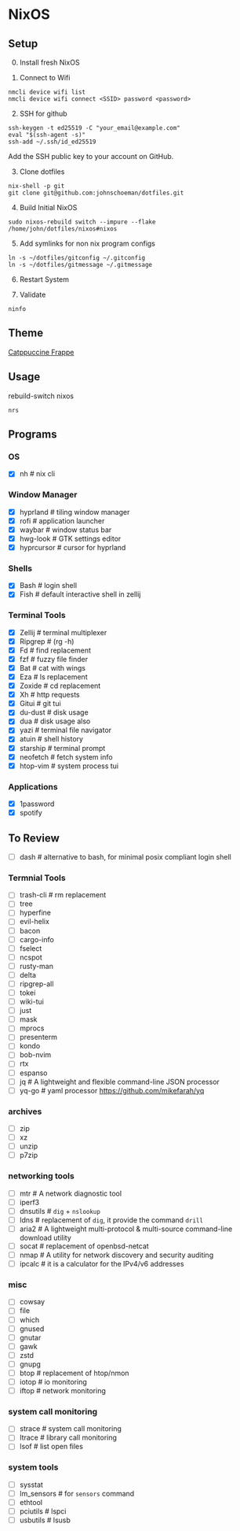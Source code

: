 # NixOS

## Setup

0. Install fresh NixOS

1. Connect to Wifi

```
nmcli device wifi list
nmcli device wifi connect <SSID> password <password>
```

2. SSH for github

```
ssh-keygen -t ed25519 -C "your_email@example.com"
eval "$(ssh-agent -s)"
ssh-add ~/.ssh/id_ed25519
```

Add the SSH public key to your account on GitHub.

3. Clone dotfiles

```
nix-shell -p git
git clone git@github.com:johnschoeman/dotfiles.git
```

4. Build Initial NixOS

```
sudo nixos-rebuild switch --impure --flake /home/john/dotfiles/nixos#nixos
```

5. Add symlinks for non nix program configs

```
ln -s ~/dotfiles/gitconfig ~/.gitconfig
ln -s ~/dotfiles/gitmessage ~/.gitmessage
```

6. Restart System

7. Validate

```
ninfo
```

## Theme

[Catppuccine Frappe](https://catppuccin.com/palette/)

## Usage

rebuild-switch nixos

```
nrs
```

## Programs

### OS

- [x] nh         # nix cli

### Window Manager

- [x] hyprland   # tiling window manager
- [x] rofi       # application launcher
- [x] waybar     # window status bar
- [x] hwg-look   # GTK settings editor
- [x] hyprcursor # cursor for hyprland

### Shells

- [x] Bash       # login shell
- [x] Fish       # default interactive shell in zellij

### Terminal Tools

- [x] Zellij     # terminal multiplexer
- [x] Ripgrep    # (rg -h)
- [x] Fd         # find replacement
- [x] fzf        # fuzzy file finder
- [x] Bat        # cat with wings
- [x] Eza        # ls replacement
- [x] Zoxide     # cd replacement
- [x] Xh         # http requests
- [x] Gitui      # git tui
- [x] du-dust    # disk usage
- [x] dua        # disk usage also
- [x] yazi       # terminal file navigator
- [x] atuin      # shell history
- [x] starship   # terminal prompt
- [x] neofetch   # fetch system info
- [x] htop-vim   # system process tui

###  Applications

- [x] 1password
- [x] spotify

## To Review

- [ ] dash         # alternative to bash, for minimal posix compliant login shell

### Termnial Tools

- [ ] trash-cli    # rm replacement
- [ ] tree
- [ ] hyperfine
- [ ] evil-helix
- [ ] bacon
- [ ] cargo-info
- [ ] fselect
- [ ] ncspot
- [ ] rusty-man
- [ ] delta
- [ ] ripgrep-all
- [ ] tokei
- [ ] wiki-tui
- [ ] just
- [ ] mask
- [ ] mprocs
- [ ] presenterm
- [ ] kondo
- [ ] bob-nvim
- [ ] rtx
- [ ] espanso
- [ ] jq         # A lightweight and flexible command-line JSON processor
- [ ] yq-go      # yaml processor https://github.com/mikefarah/yq

### archives

- [ ] zip
- [ ] xz
- [ ] unzip
- [ ] p7zip

### networking tools

- [ ] mtr        # A network diagnostic tool
- [ ] iperf3
- [ ] dnsutils   # `dig` + `nslookup`
- [ ] ldns       # replacement of `dig`, it provide the command `drill`
- [ ] aria2      # A lightweight multi-protocol & multi-source command-line download utility
- [ ] socat      # replacement of openbsd-netcat
- [ ] nmap       # A utility for network discovery and security auditing
- [ ] ipcalc     # it is a calculator for the IPv4/v6 addresses

### misc

- [ ] cowsay
- [ ] file
- [ ] which
- [ ] gnused
- [ ] gnutar
- [ ] gawk
- [ ] zstd
- [ ] gnupg
- [ ] btop       # replacement of htop/nmon
- [ ] iotop      # io monitoring
- [ ] iftop      # network monitoring

### system call monitoring

- [ ] strace     # system call monitoring
- [ ] ltrace     # library call monitoring
- [ ] lsof       # list open files

### system tools

- [ ] sysstat
- [ ] lm_sensors # for `sensors` command
- [ ] ethtool
- [ ] pciutils   # lspci
- [ ] usbutils   # lsusb
